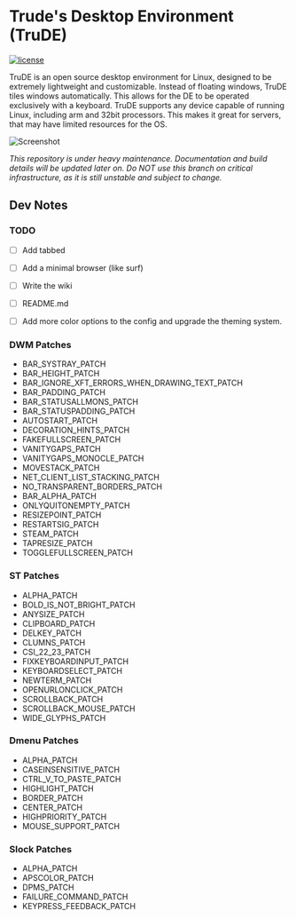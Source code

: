 # Trude's Desktop Environment (TruDE)

[![license](https://img.shields.io/badge/license-GPL-brightgreen.svg)](https://github.com/TrudeEH/TruDE/blob/main/LICENSE)

TruDE is an open source desktop environment for Linux, designed to be extremely lightweight and customizable.
Instead of floating windows, TruDE tiles windows automatically. 
This allows for the DE to be operated exclusively with a keyboard.
TruDE supports any device capable of running Linux, including arm and 32bit processors. This makes it great for servers, that may have limited resources for the OS.

![Screenshot](https://github.com/TrudeEH/TruDE/blob/main/screenshot.png)

*This repository is under heavy maintenance. Documentation and build details will be updated later on. Do NOT use this branch on critical infrastructure, as it is still unstable and subject to change.*

## Dev Notes
### TODO
- [ ] Add tabbed
- [ ] Add a minimal browser (like surf)
- [ ] Write the wiki
- [ ] README.md

- [ ] Add more color options to the config and upgrade the theming system.

### DWM Patches
- BAR_SYSTRAY_PATCH
- BAR_HEIGHT_PATCH
- BAR_IGNORE_XFT_ERRORS_WHEN_DRAWING_TEXT_PATCH
- BAR_PADDING_PATCH
- BAR_STATUSALLMONS_PATCH
- BAR_STATUSPADDING_PATCH
- AUTOSTART_PATCH
- DECORATION_HINTS_PATCH
- FAKEFULLSCREEN_PATCH
- VANITYGAPS_PATCH
- VANITYGAPS_MONOCLE_PATCH
- MOVESTACK_PATCH
- NET_CLIENT_LIST_STACKING_PATCH
- NO_TRANSPARENT_BORDERS_PATCH
- BAR_ALPHA_PATCH
- ONLYQUITONEMPTY_PATCH
- RESIZEPOINT_PATCH
- RESTARTSIG_PATCH
- STEAM_PATCH
- TAPRESIZE_PATCH
- TOGGLEFULLSCREEN_PATCH

### ST Patches
- ALPHA_PATCH
- BOLD_IS_NOT_BRIGHT_PATCH
- ANYSIZE_PATCH
- CLIPBOARD_PATCH
- DELKEY_PATCH
- CLUMNS_PATCH
- CSI_22_23_PATCH
- FIXKEYBOARDINPUT_PATCH
- KEYBOARDSELECT_PATCH
- NEWTERM_PATCH
- OPENURLONCLICK_PATCH
- SCROLLBACK_PATCH
- SCROLLBACK_MOUSE_PATCH
- WIDE_GLYPHS_PATCH

### Dmenu Patches
- ALPHA_PATCH
- CASEINSENSITIVE_PATCH
- CTRL_V_TO_PASTE_PATCH
- HIGHLIGHT_PATCH
- BORDER_PATCH
- CENTER_PATCH
- HIGHPRIORITY_PATCH
- MOUSE_SUPPORT_PATCH

### Slock Patches
- ALPHA_PATCH
- APSCOLOR_PATCH
- DPMS_PATCH
- FAILURE_COMMAND_PATCH
- KEYPRESS_FEEDBACK_PATCH
